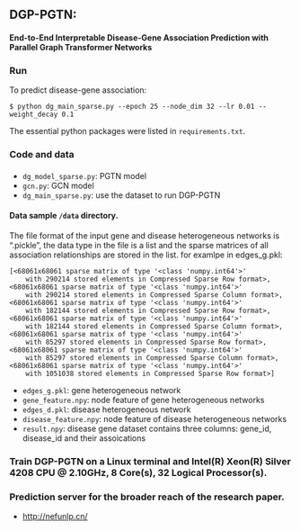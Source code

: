 ## DGP-PGTN:
#### End-to-End Interpretable Disease-Gene Association Prediction with Parallel Graph Transformer Networks

### Run

To predict disease-gene association:
```
$ python dg_main_sparse.py --epoch 25 --node_dim 32 --lr 0.01 --weight_decay 0.1
```
The essential python packages were listed in ```requirements.txt```.

### Code and data

#### 
- `dg_model_sparse.py`: PGTN model
- `gcn.py`: GCN model
- `dg_main_sparse.py`: use the dataset to run DGP-PGTN


#### Data sample `/data` directory.  
The file format of the input gene and disease heterogeneous networks is “.pickle”, the data type in the file is a list and the sparse matrices of all association relationships are stored in the list.
for examlpe in edges_g.pkl:
```
[<68061x68061 sparse matrix of type '<class 'numpy.int64'>'
	with 290214 stored elements in Compressed Sparse Row format>, <68061x68061 sparse matrix of type '<class 'numpy.int64'>'
	with 290214 stored elements in Compressed Sparse Column format>, <68061x68061 sparse matrix of type '<class 'numpy.int64'>'
	with 182144 stored elements in Compressed Sparse Row format>, <68061x68061 sparse matrix of type '<class 'numpy.int64'>'
	with 182144 stored elements in Compressed Sparse Column format>, <68061x68061 sparse matrix of type '<class 'numpy.int64'>'
	with 85297 stored elements in Compressed Sparse Row format>, <68061x68061 sparse matrix of type '<class 'numpy.int64'>'
	with 85297 stored elements in Compressed Sparse Column format>, <68061x68061 sparse matrix of type '<class 'numpy.int64'>'
	with 1051038 stored elements in Compressed Sparse Row format>]
```

- `edges_g.pkl`: gene heterogeneous network
- `gene_feature.npy`: node feature of gene heterogeneous networks
- `edges_d.pkl`: disease heterogeneous network
- `disease_feature.npy`: node feature of disease heterogeneous networks
- `result.npy`: disease gene dataset contains three columns: gene_id, disease_id and their assoications

### Train DGP-PGTN on a Linux terminal and Intel(R) Xeon(R) Silver 4208 CPU @ 2.10GHz, 8 Core(s), 32 Logical Processor(s).

### Prediction server for the broader reach of the research paper. 
- http://nefunlp.cn/
